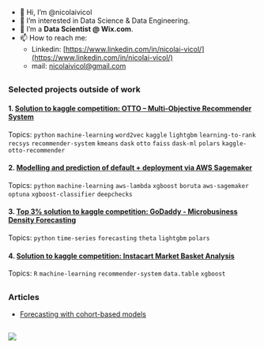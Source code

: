- 👋 Hi, I’m @nicolaivicol
- 👀 I’m interested in Data Science & Data Engineering.
- 💼 I’m a **Data Scientist @ Wix.com**.
- 📫 How to reach me:
  - Linkedin: [https://www.linkedin.com/in/nicolai-vicol/](https://www.linkedin.com/in/nicolai-vicol/)
  - mail: [nicolaivicol@gmail.com](mailto:nicolaivicol@gmail.com)

##

### Selected projects outside of work
#### 1. [Solution to kaggle competition: OTTO – Multi-Objective Recommender System](https://github.com/nicolaivicol/otto-recommender)
Topics: `python` `machine-learning` `word2vec` `kaggle` `lightgbm` `learning-to-rank` `recsys` `recommender-system` `kmeans` `dask` `otto` `faiss` `dask-ml` `polars` `kaggle-otto-recommender`

#### 2. [Modelling and prediction of default + deployment via AWS Sagemaker](https://github.com/nicolaivicol/ml-pred-default-deploy-aws-sagemaker)
Topics: `python` `machine-learning` `aws-lambda` `xgboost` `boruta` `aws-sagemaker` `optuna` `xgboost-classifier` `deepchecks`

#### 3. [Top 3% solution to kaggle competition: GoDaddy - Microbusiness Density Forecasting](https://github.com/nicolaivicol/gd-mbiz-dens-fcst)
Topics: `python` `time-series` `forecasting` `theta` `lightgbm` `polars`

#### 4. [Solution to kaggle competition: Instacart Market Basket Analysis](https://github.com/nicolaivicol/kaggle-ml/blob/master/instacart)
Topics: `R` `machine-learning` `recommender-system` `data.table` `xgboost`

##

### Articles
- [Forecasting with cohort-based models](https://medium.com/towards-data-science/forecasting-with-cohort-based-models-e71003bc7ecd)

##

![](https://komarev.com/ghpvc/?username=nicolaivicol)

<!---
nicolaivicol/nicolaivicol is a ✨ special ✨ repository because its `README.md` (this file) appears on your GitHub profile.
You can click the Preview link to take a look at your changes.
--->
